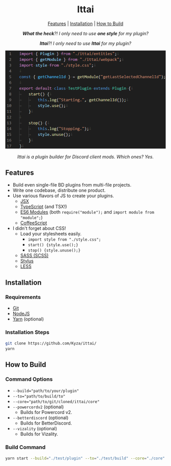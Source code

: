 <h1 align="center">Ittai</h1>
  
<p align="center">
  <a href="#features">Features</a> |
  <a href="#installation">Installation</a> |
  <a href="#how-to-build">How to Build</a>
</p>

<p align="center">
  <i>
    <strong>What the heck</strong>?! I only need to use <strong>one style</strong> for my plugin?
  </i>
</p>
  
<p align="center">
  <i>
    <strong>Ittai</strong>?! I only need to use <strong>Ittai</strong> for my plugin?
  </i>
</p>
  
<p align="center">
  <img src="https://github.com/Kyza/ittai/blob/master/media/3c9fa5fed87bcdd0.png">
</p>

<p align="center">
  <i>Ittai is a plugin builder for Discord client mods. Which ones? Yes.</i>
</p>

## Features

 - Build even single-file BD plugins from multi-file projects.
 - Write one codebase, distribute one product.
 - Use various flavors of JS to create your plugins.
   - [JSX](https://reactjs.org/docs/introducing-jsx.html)
   - [TypeScript](https://www.typescriptlang.org/) (and TSX!)
   - [ES6 Modules](https://developer.mozilla.org/en-US/docs/Web/JavaScript/Guide/Modules) (both `require("module");` and `import module from "module";`)
   - [CoffeeScript](https://coffeescript.org/)
 - I didn't forget about CSS!
   - Load your stylesheets easily.
     - `import style from "./style.css";`
     - `start() {style.use();}`
     - `stop() {style.unuse();}`
   - [SASS (SCSS)](https://sass-lang.com/)
   - [Stylus](https://stylus-lang.com/)
   - [LESS](http://lesscss.org/)

## Installation

### Requirements

 - [Git](https://git-scm.com/)
 - [NodeJS](https://nodejs.org/)
 - [Yarn](https://yarnpkg.com/) (optional)

### Installation Steps

```bash
git clone https://github.com/Kyza/ittai/
yarn
```

## How to Build

### Command Options

 - `--build="path/to/your/plugin"`
 - `--to="path/to/build/to"`
 - `--core="path/to/git/cloned/ittai/core"`
 - `--powercordv2` (optional)
   - Builds for Powercord v2.
 - `--betterdiscord` (optional)
   - Builds for BetterDiscord.
 - `--vizality` (optional)
   - Builds for Vizality.

### Build Command

```bash
yarn start --build="./test/plugin" --to="./test/build" --core="./core" --powercordv2 --betterdiscord --vizality
```
